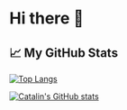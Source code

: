 # Hi there 👋


## &#x1f4c8; My GitHub Stats

[![Top Langs](https://github-readme-stats.vercel.app/api/top-langs/?username=JoanRosell&theme=radical&layout=compact)](https://github.com/anuraghazra/github-readme-stats)

[![Catalin's GitHub stats](https://github-readme-stats.vercel.app/api?username=JoanRosell&theme=radical&count_private=true&show_icons=true)](https://github.com/anuraghazra/github-readme-stats)

<!--
**JoanRosell/JoanRosell** is a ✨ _special_ ✨ repository because its `README.md` (this file) appears on your GitHub profile.

Here are some ideas to get you started:

- 🔭 I’m currently working on ...
- 🌱 I’m currently learning ...
- 👯 I’m looking to collaborate on ...
- 🤔 I’m looking for help with ...
- 💬 Ask me about ...
- 📫 How to reach me: ...
- 😄 Pronouns: ...
- ⚡ Fun fact: ...
-->
<!--stackedit_data:
eyJoaXN0b3J5IjpbLTE3NzQ4NDU0NiwzNDI1NTE5ODQsMTExOT
c4NDQ1XX0=
-->